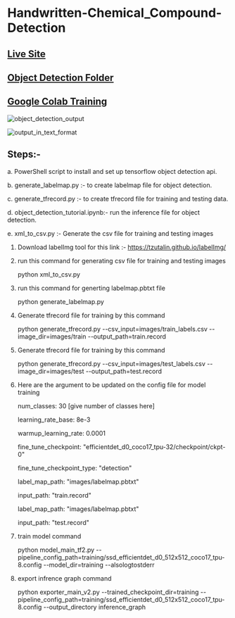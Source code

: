 # Handwritten-Chemical_Compound-Detection


## [Live Site](https://github.com/Anupam0202/Handwritten-Chemical_Compound-Detection/blob/main/object_detection_tutorial.ipynb)

## [Object Detection Folder](https://drive.google.com/drive/folders/1W85c8BywJpW8qxSp7bpLW6Hmm-pRp5F0?usp=sharing)

## [Google Colab Training](https://colab.research.google.com/drive/1XoAuZd2c0sjo_hxrTmynoPY1VnWl-YG-?usp=sharing)

![object_detection_output](https://user-images.githubusercontent.com/42176802/148070490-75ee29fa-f111-492c-8938-be14f40dfb80.png)


![output_in_text_format](https://user-images.githubusercontent.com/42176802/148070690-b9e20903-abb6-4ef6-bf25-14c8e089ba79.png)


## Steps:-
 a.  PowerShell script to install and set up tensorflow object detection api.
 
 b. generate_labelmap.py :- to create labelmap file for object detection.
 
 c. generate_tfrecord.py :- to create tfrecord file for training and testing data.
 
 d. object_detection_tutorial.ipynb:- run the inference file for object detection.
 
 e. xml_to_csv.py :- Generate the csv file for training and testing images
 
1. Download labelImg tool for this link :- https://tzutalin.github.io/labelImg/

2. run this command for generating csv file for training and testing images 
 
   python xml_to_csv.py
 
3. run this command for generting labelmap.pbtxt file 
 
   python generate_labelmap.py

4. Generate tfrecord file for training by this command 
 
   python generate_tfrecord.py --csv_input=images/train_labels.csv --image_dir=images/train --output_path=train.record

5. Generate tfrecord file for training by this command
 
   python generate_tfrecord.py --csv_input=images/test_labels.csv --image_dir=images/test --output_path=test.record

6. Here are the argument to be updated on the config file for model training 
 
   num_classes: 30  [give number of classes here]
 
   learning_rate_base: 8e-3
 
   warmup_learning_rate: 0.0001
 
   fine_tune_checkpoint: "efficientdet_d0_coco17_tpu-32/checkpoint/ckpt-0"
 
   fine_tune_checkpoint_type: "detection"
 
   label_map_path: "images/labelmap.pbtxt"
 
   input_path: "train.record"
 
   label_map_path: "images/labelmap.pbtxt"
 
   input_path: "test.record"
 
7. train model command 
 
   python model_main_tf2.py --pipeline_config_path=training/ssd_efficientdet_d0_512x512_coco17_tpu-8.config --model_dir=training --alsologtostderr
 
8. export infrence graph command 
 
   python exporter_main_v2.py --trained_checkpoint_dir=training --pipeline_config_path=training/ssd_efficientdet_d0_512x512_coco17_tpu-8.config --output_directory   inference_graph
